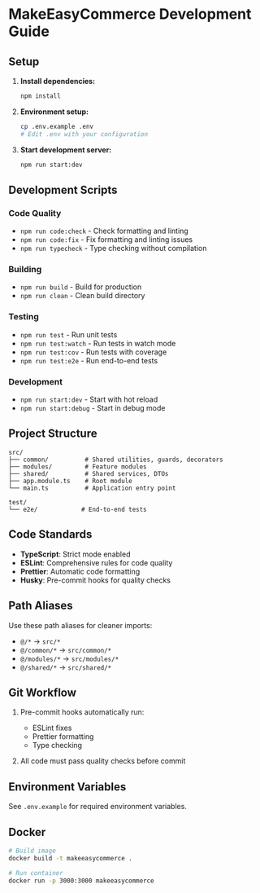 # MakeEasyCommerce Development Guide

## Setup

1. **Install dependencies:**

   ```bash
   npm install
   ```

2. **Environment setup:**

   ```bash
   cp .env.example .env
   # Edit .env with your configuration
   ```

3. **Start development server:**
   ```bash
   npm run start:dev
   ```

## Development Scripts

### Code Quality

- `npm run code:check` - Check formatting and linting
- `npm run code:fix` - Fix formatting and linting issues
- `npm run typecheck` - Type checking without compilation

### Building

- `npm run build` - Build for production
- `npm run clean` - Clean build directory

### Testing

- `npm run test` - Run unit tests
- `npm run test:watch` - Run tests in watch mode
- `npm run test:cov` - Run tests with coverage
- `npm run test:e2e` - Run end-to-end tests

### Development

- `npm run start:dev` - Start with hot reload
- `npm run start:debug` - Start in debug mode

## Project Structure

```
src/
├── common/          # Shared utilities, guards, decorators
├── modules/         # Feature modules
├── shared/          # Shared services, DTOs
├── app.module.ts    # Root module
└── main.ts          # Application entry point

test/
└── e2e/            # End-to-end tests
```

## Code Standards

- **TypeScript**: Strict mode enabled
- **ESLint**: Comprehensive rules for code quality
- **Prettier**: Automatic code formatting
- **Husky**: Pre-commit hooks for quality checks

## Path Aliases

Use these path aliases for cleaner imports:

- `@/*` → `src/*`
- `@/common/*` → `src/common/*`
- `@/modules/*` → `src/modules/*`
- `@/shared/*` → `src/shared/*`

## Git Workflow

1. Pre-commit hooks automatically run:
   - ESLint fixes
   - Prettier formatting
   - Type checking

2. All code must pass quality checks before commit

## Environment Variables

See `.env.example` for required environment variables.

## Docker

```bash
# Build image
docker build -t makeeasycommerce .

# Run container
docker run -p 3000:3000 makeeasycommerce
```
